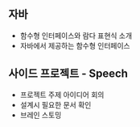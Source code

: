 ## 자바
* 함수형 인터페이스와 람다 표현식 소개
* 자바에서 제공하는 함수형 인터페이스

## 사이드 프로젝트 - Speech
- 프로젝트 주제 아이디어 회의
- 설계시 필요한 문서 확인
- 브레인 스토밍
